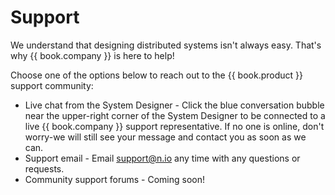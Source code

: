 # Support

We understand that designing distributed systems isn't always easy. That's why {{ book.company }} is here to help!

Choose one of the options below to reach out to the {{ book.product }} support community:

* Live chat from the System Designer - Click the blue conversation bubble near the upper-right corner of the System Designer to be connected to a live {{ book.company }} support representative. If no one is online, don't worry-we will still see your message and contact you as soon as we can.
* Support email - Email [support@n.io](mailto:support@n.io) any time with any questions or requests.
* Community support forums - Coming soon!
